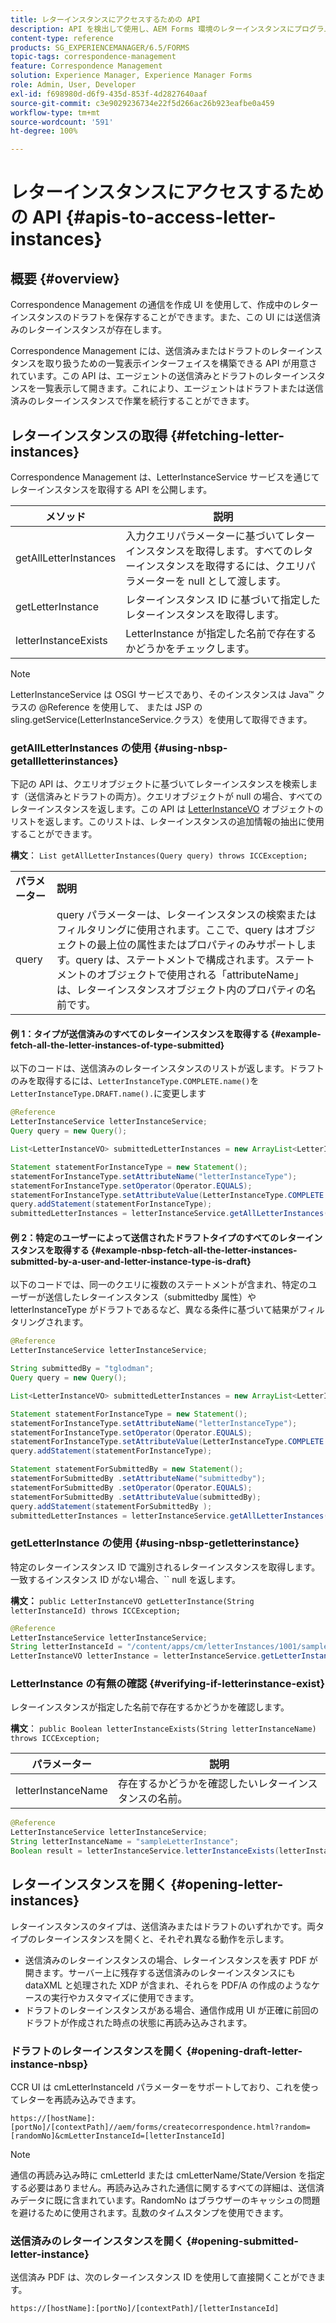```yaml
---
title: レターインスタンスにアクセスするための API
description: API を検出して使用し、AEM Forms 環境のレターインスタンスにプログラムでアクセスします。
content-type: reference
products: SG_EXPERIENCEMANAGER/6.5/FORMS
topic-tags: correspondence-management
feature: Correspondence Management
solution: Experience Manager, Experience Manager Forms
role: Admin, User, Developer
exl-id: f698980d-d6f9-435d-853f-4d2827640aaf
source-git-commit: c3e9029236734e22f5d266ac26b923eafbe0a459
workflow-type: tm+mt
source-wordcount: '591'
ht-degree: 100%

---
```


# レターインスタンスにアクセスするための API {#apis-to-access-letter-instances}

## 概要 {#overview}

Correspondence Management の通信を作成 UI を使用して、作成中のレターインスタンスのドラフトを保存することができます。また、この UI には送信済みのレターインスタンスが存在します。

Correspondence Management には、送信済みまたはドラフトのレターインスタンスを取り扱うための一覧表示インターフェイスを構築できる API が用意されています。この API は、エージェントの送信済みとドラフトのレターインスタンスを一覧表示して開きます。これにより、エージェントはドラフトまたは送信済みのレターインスタンスで作業を続行することができます。

## レターインスタンスの取得 {#fetching-letter-instances}

Correspondence Management は、LetterInstanceService サービスを通じてレターインスタンスを取得する API を公開します。

| メソッド | 説明 |
|--- |--- |
| getAllLetterInstances | 入力クエリパラメーターに基づいてレターインスタンスを取得します。すべてのレターインスタンスを取得するには、クエリパラメーターを null として渡します。 |
| getLetterInstance | レターインスタンス ID に基づいて指定したレターインスタンスを取得します。 |
| letterInstanceExists | LetterInstance が指定した名前で存在するかどうかをチェックします。 |

>[!NOTE]
>
>LetterInstanceService は OSGI サービスであり、そのインスタンスは Java™ クラスの @Reference を使用して、
>または JSP の sling.getService(LetterInstanceService.クラス）を使用して取得できます。

### getAllLetterInstances の使用 {#using-nbsp-getallletterinstances}

下記の API は、クエリオブジェクトに基づいてレターインスタンスを検索します（送信済みとドラフトの両方）。クエリオブジェクトが null の場合、すべてのレターインスタンスを返します。この API は [LetterInstanceVO](https://helpx.adobe.com/jp/aem-forms/6-2/javadocs/com/adobe/icc/dbforms/obj/LetterInstanceVO.html) オブジェクトのリストを返します。このリストは、レターインスタンスの追加情報の抽出に使用することができます。

**構文**： `List getAllLetterInstances(Query query) throws ICCException;`

<table>
 <tbody>
  <tr>
   <td><strong>パラメーター</strong></td>
   <td><strong>説明</strong></td>
  </tr>
  <tr>
   <td>query</td>
   <td>query パラメーターは、レターインスタンスの検索またはフィルタリングに使用されます。ここで、query はオブジェクトの最上位の属性またはプロパティのみサポートします。query は、ステートメントで構成されます。ステートメントのオブジェクトで使用される「attributeName」は、レターインスタンスオブジェクト内のプロパティの名前です。<br /> </td>
  </tr>
 </tbody>
</table>

#### 例 1：タイプが送信済みのすべてのレターインスタンスを取得する {#example-fetch-all-the-letter-instances-of-type-submitted}

以下のコードは、送信済みのレターインスタンスのリストが返します。ドラフトのみを取得するには、`LetterInstanceType.COMPLETE.name()`を`LetterInstanceType.DRAFT.name().`に変更します

```java
@Reference
LetterInstanceService letterInstanceService;
Query query = new Query();

List<LetterInstanceVO> submittedLetterInstances = new ArrayList<LetterInstanceVO>();

Statement statementForInstanceType = new Statement();
statementForInstanceType.setAttributeName("letterInstanceType");
statementForInstanceType.setOperator(Operator.EQUALS);
statementForInstanceType.setAttributeValue(LetterInstanceType.COMPLETE.name());
query.addStatement(statementForInstanceType);
submittedLetterInstances = letterInstanceService.getAllLetterInstances(query);
```

#### 例 2：特定のユーザーによって送信されたドラフトタイプのすべてのレターインスタンスを取得する {#example-nbsp-fetch-all-the-letter-instances-submitted-by-a-user-and-letter-instance-type-is-draft}

以下のコードでは、同一のクエリに複数のステートメントが含まれ、特定のユーザーが送信したレターインスタンス（submittedby 属性）や letterInstanceType がドラフトであるなど、異なる条件に基づいて結果がフィルタリングされます。

```java
@Reference
LetterInstanceService letterInstanceService;

String submittedBy = "tglodman";
Query query = new Query();

List<LetterInstanceVO> submittedLetterInstances = new ArrayList<LetterInstanceVO>();

Statement statementForInstanceType = new Statement();
statementForInstanceType.setAttributeName("letterInstanceType");
statementForInstanceType.setOperator(Operator.EQUALS);
statementForInstanceType.setAttributeValue(LetterInstanceType.COMPLETE.name());
query.addStatement(statementForInstanceType);

Statement statementForSubmittedBy = new Statement();
statementForSubmittedBy .setAttributeName("submittedby");
statementForSubmittedBy .setOperator(Operator.EQUALS);
statementForSubmittedBy .setAttributeValue(submittedBy);
query.addStatement(statementForSubmittedBy );
submittedLetterInstances = letterInstanceService.getAllLetterInstances(query);
```

### getLetterInstance の使用 {#using-nbsp-getletterinstance}

特定のレターインスタンス ID で識別されるレターインスタンスを取得します。一致するインスタンス ID がない場合、`` null を返します。

**構文：** `public LetterInstanceVO getLetterInstance(String letterInstanceId) throws ICCException;`

```java
@Reference
LetterInstanceService letterInstanceService;
String letterInstanceId = "/content/apps/cm/letterInstances/1001/sampleLetterInstance";
LetterInstanceVO letterInstance = letterInstanceService.getLetterInstance(letterInstanceId );
```

### LetterInstance の有無の確認 {#verifying-if-letterinstance-exist}

レターインスタンスが指定した名前で存在するかどうかを確認します。

**構文**： `public Boolean letterInstanceExists(String letterInstanceName) throws ICCException;`

| **パラメーター** | **説明** |
|---|---|
| letterInstanceName | 存在するかどうかを確認したいレターインスタンスの名前。 |

```java
@Reference
LetterInstanceService letterInstanceService;
String letterInstanceName = "sampleLetterInstance";
Boolean result = letterInstanceService.letterInstanceExists(letterInstanceName );
```

## レターインスタンスを開く {#opening-letter-instances}

レターインスタンスのタイプは、送信済みまたはドラフトのいずれかです。両タイプのレターインスタンスを開くと、それぞれ異なる動作を示します。

* 送信済みのレターインスタンスの場合、レターインスタンスを表す PDF が開きます。サーバー上に残存する送信済みのレターインスタンスにも dataXML と処理された XDP が含まれ、それらを PDF/A の作成のようなケースの実行やカスタマイズに使用できます。
* ドラフトのレターインスタンスがある場合、通信作成用 UI が正確に前回のドラフトが作成された時点の状態に再読み込みされます。

### ドラフトのレターインスタンスを開く {#opening-draft-letter-instance-nbsp}

CCR UI は cmLetterInstanceId パラメーターをサポートしており、これを使ってレターを再読み込みできます。

`https://[hostName]:[portNo]/[contextPath]//aem/forms/createcorrespondence.html?random=[randomNo]&cmLetterInstanceId=[letterInstanceId]`

>[!NOTE]
>
>通信の再読み込み時に cmLetterId または cmLetterName/State/Version を指定する必要はありません。再読み込みされた通信に関するすべての詳細は、送信済みデータに既に含まれています。RandomNo はブラウザーのキャッシュの問題を避けるために使用されます。乱数のタイムスタンプを使用できます。

### 送信済みのレターインスタンスを開く {#opening-submitted-letter-instance}

送信済み PDF は、次のレターインスタンス ID を使用して直接開くことができます。

`https://[hostName]:[portNo]/[contextPath]/[letterInstanceId]`
